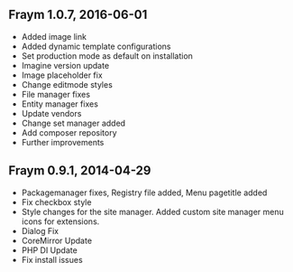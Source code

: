 Fraym 1.0.7, 2016-06-01
----------------------
- Added image link
- Added dynamic template configurations
- Set production mode as default on installation
- Imagine version update
- Image placeholder fix
- Change editmode styles
- File manager fixes
- Entity manager fixes
- Update vendors
- Change set manager added
- Add composer repository
- Further improvements

Fraym 0.9.1, 2014-04-29
----------------------
- Packagemanager fixes, Registry file added, Menu pagetitle added
- Fix checkbox style
- Style changes for the site manager. Added custom site manager menu icons for extensions.
- Dialog Fix
- CoreMirror Update
- PHP DI Update
- Fix install issues